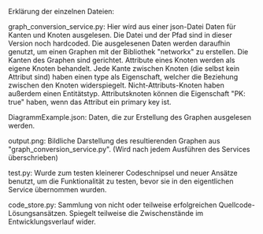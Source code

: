 Erklärung der einzelnen Dateien:

graph_conversion_service.py:
Hier wird aus einer json-Datei Daten für Kanten und Knoten ausgelesen. Die Datei und der Pfad sind in dieser Version noch hardcoded. 
Die ausgelesenen Daten werden daraufhin genutzt, um einen Graphen mit der Bibliothek "networkx" zu erstellen.
Die Kanten des Graphen sind gerichtet. Attribute eines Knoten werden als eigene Knoten behandelt.
Jede Kante zwischen Knoten (die selbst kein Attribut sind) haben einen type als Eigenschaft, welcher die Beziehung zwischen den Knoten widerspiegelt.
Nicht-Attributs-Knoten haben außerdem einen Entitätstyp. Attributsknoten können die Eigenschaft "PK: true" haben, wenn das Attribut ein primary key ist.

DiagrammExample.json:
Daten, die zur Erstellung des Graphen ausgelesen werden.

output.png:
Bildliche Darstellung des resultierenden Graphen aus "graph_conversion_service.py". (Wird nach jedem Ausführen des Services überschrieben)

test.py:
Wurde zum testen kleinerer Codeschnipsel und neuer Ansätze benutzt, um die Funktionalität zu testen, bevor sie in den eigentlichen Service übernommen wurden.

code_store.py:
Sammlung von nicht oder teilweise erfolgreichen Quellcode-Lösungsansätzen. Spiegelt teilweise die Zwischenstände im Entwicklungsverlauf wider.